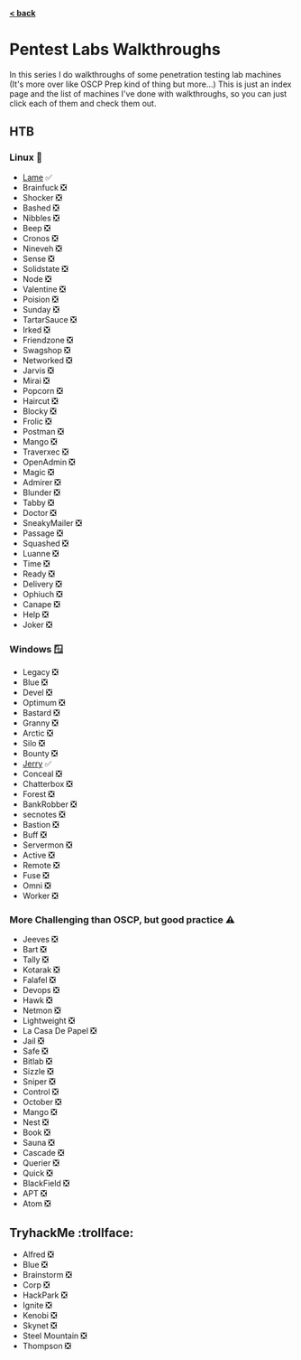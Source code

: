 [**< back**](/README.md)

# Pentest Labs Walkthroughs

In this series I do walkthroughs of some penetration testing lab machines (It's more over like OSCP Prep kind of thing but more...)
This is just an index page and the list of machines I've done with walkthroughs, so you can just click each of them and check them out.

## HTB
### Linux :penguin:	
- [Lame](/_writeups/_pentest_labs/_htb/lame.md) :white_check_mark:		
- Brainfuck :negative_squared_cross_mark:	
- Shocker :negative_squared_cross_mark:	
- Bashed :negative_squared_cross_mark:	
- Nibbles :negative_squared_cross_mark:	
- Beep :negative_squared_cross_mark:	
- Cronos :negative_squared_cross_mark:	
- Nineveh :negative_squared_cross_mark:	
- Sense :negative_squared_cross_mark:	
- Solidstate :negative_squared_cross_mark:	
- Node :negative_squared_cross_mark:	
- Valentine :negative_squared_cross_mark:	
- Poision :negative_squared_cross_mark:	
- Sunday :negative_squared_cross_mark:	
- TartarSauce :negative_squared_cross_mark:	
- Irked :negative_squared_cross_mark:	
- Friendzone :negative_squared_cross_mark:	
- Swagshop :negative_squared_cross_mark:	
- Networked :negative_squared_cross_mark:	
- Jarvis :negative_squared_cross_mark:	
- Mirai :negative_squared_cross_mark:	
- Popcorn :negative_squared_cross_mark:	
- Haircut :negative_squared_cross_mark:	
- Blocky :negative_squared_cross_mark:	
- Frolic :negative_squared_cross_mark:	
- Postman :negative_squared_cross_mark:	
- Mango :negative_squared_cross_mark:	
- Traverxec :negative_squared_cross_mark:	
- OpenAdmin :negative_squared_cross_mark:	
- Magic :negative_squared_cross_mark:	
- Admirer :negative_squared_cross_mark:	
- Blunder :negative_squared_cross_mark:	
- Tabby :negative_squared_cross_mark:	
- Doctor :negative_squared_cross_mark:	
- SneakyMailer :negative_squared_cross_mark:	
- Passage :negative_squared_cross_mark:	
- Squashed :negative_squared_cross_mark:	
- Luanne :negative_squared_cross_mark:	
- Time :negative_squared_cross_mark:	
- Ready :negative_squared_cross_mark:	
- Delivery :negative_squared_cross_mark:	
- Ophiuch :negative_squared_cross_mark:	
- Canape :negative_squared_cross_mark:	
- Help :negative_squared_cross_mark:	
- Joker :negative_squared_cross_mark:	

### Windows :window:
- Legacy :negative_squared_cross_mark:	
- Blue :negative_squared_cross_mark:	
- Devel :negative_squared_cross_mark:	
- Optimum :negative_squared_cross_mark:	
- Bastard :negative_squared_cross_mark:	
- Granny :negative_squared_cross_mark:	
- Arctic :negative_squared_cross_mark:	
- Silo :negative_squared_cross_mark:	
- Bounty :negative_squared_cross_mark:	
- [Jerry](/_writeups/_pentest_labs/_htb/jerry.md) :white_check_mark:	
- Conceal :negative_squared_cross_mark:	
- Chatterbox :negative_squared_cross_mark:	
- Forest :negative_squared_cross_mark:	
- BankRobber :negative_squared_cross_mark:	
- secnotes :negative_squared_cross_mark:	
- Bastion :negative_squared_cross_mark:	
- Buff :negative_squared_cross_mark:	
- Servermon :negative_squared_cross_mark:	
- Active :negative_squared_cross_mark:	
- Remote :negative_squared_cross_mark:	
- Fuse :negative_squared_cross_mark:	
- Omni :negative_squared_cross_mark:	
- Worker :negative_squared_cross_mark:	

### More Challenging than OSCP, but good practice :warning:	

- Jeeves :negative_squared_cross_mark:	
- Bart :negative_squared_cross_mark:	
- Tally :negative_squared_cross_mark:	
- Kotarak :negative_squared_cross_mark:	
- Falafel :negative_squared_cross_mark:	
- Devops :negative_squared_cross_mark:	
- Hawk :negative_squared_cross_mark:	
- Netmon :negative_squared_cross_mark:	
- Lightweight :negative_squared_cross_mark:	
- La Casa De Papel :negative_squared_cross_mark:	
- Jail :negative_squared_cross_mark:	
- Safe :negative_squared_cross_mark:	
- Bitlab :negative_squared_cross_mark:	
- Sizzle :negative_squared_cross_mark:	
- Sniper :negative_squared_cross_mark:	
- Control :negative_squared_cross_mark:	
- October :negative_squared_cross_mark:	
- Mango :negative_squared_cross_mark:	
- Nest :negative_squared_cross_mark:	
- Book :negative_squared_cross_mark:	
- Sauna :negative_squared_cross_mark:	
- Cascade :negative_squared_cross_mark:	
- Querier :negative_squared_cross_mark:	
- Quick :negative_squared_cross_mark:	
- BlackField :negative_squared_cross_mark:	
- APT :negative_squared_cross_mark:	
- Atom :negative_squared_cross_mark:	


## TryhackMe :trollface:	
- Alfred :negative_squared_cross_mark:	
- Blue :negative_squared_cross_mark:	
- Brainstorm :negative_squared_cross_mark:	
- Corp :negative_squared_cross_mark:	
- HackPark :negative_squared_cross_mark:	
- Ignite :negative_squared_cross_mark:	
- Kenobi :negative_squared_cross_mark:	
- Skynet :negative_squared_cross_mark:	
- Steel Mountain :negative_squared_cross_mark:	
- Thompson :negative_squared_cross_mark:	

